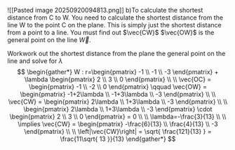![[Pasted image 20250920094813.png]]
b)To calculate the shortest distance from C to W. You need to calculate the shortest distance from the line W to the point C on the plane. This is simply just the shortest distance from a point to a line. You must find out $\vec{CW}$ $\vec{OW}$ is the general point on the line $\vec{W}$. 

Workwork out the shortest distance from the plane the general point on the line and solve for $\lambda$
$$
\begin{gather*}
W : r=\begin{pmatrix}
-1 \\
-1 \\
-3
\end{pmatrix} + \lambda \begin{pmatrix}
2 \\
3 \\
0
\end{pmatrix}  \\ \\
\vec{OC} = \begin{pmatrix}
-1 \\
-2 \\
0
\end{pmatrix} \qquad \vec{OW} = \begin{pmatrix}
-1+2\lambda \\
-1+3\lambda \\
-3
\end{pmatrix} \\ \\
\vec{CW} = \begin{pmatrix}
2\lambda \\
1+3\lambda \\
-3
\end{pmatrix} \\ \\
\begin{pmatrix}
2\lambda \\
1+3\lambda \\
-3
\end{pmatrix} \cdot \begin{pmatrix}
2 \\
3 \\
0
\end{pmatrix} = 0 \\ \\ 
\lambda=-\frac{3}{13} \\ \\
\implies  \vec{CW} = \begin{pmatrix}
-\frac{6}{13} \\
\frac{4}{13} \\
-3
\end{pmatrix} \\ \\
\left|\vec{CW}\right| =  \sqrt{ \frac{121}{13} } = \frac{11\sqrt{ 13 }}{13}
\end{gather*}
$$